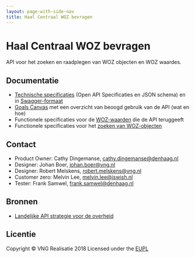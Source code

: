 ```yaml
---
layout: page-with-side-nav
title: Haal Centraal WOZ bevragen
---
```

# Haal Centraal WOZ bevragen
API voor het zoeken en raadplegen van WOZ objecten en WOZ waardes.

## Documentatie
* [Technische specificaties](./specificatie/genereervariant/openapi.yaml) (Open API Specificaties en JSON schema) en in [Swagger-formaat](https://petstore.swagger.io/?url=https://raw.githubusercontent.com/VNG-Realisatie/Haal-Centraal-WOZ-bevragen/master/specificatie/genereervariant/openapi.yaml)
* [Goals Canvas](WOZBevragen_GoalsCanvas.xlsx) met een overzicht van beoogd gebruik van de API (wat en hoe)
* Functionele specificaties voor de [WOZ-waarden](./features/waarden.feature) die de API teruggeeft
* Functionele specificaties voor het [zoeken van WOZ-objecten](./features/zoeken.feature)

## Contact

* Product Owner: Cathy Dingemanse, [cathy.dingemanse@denhaag.nl](mailto:cathy.dingemanse@denhaag.nl)
* Designer: Johan Boer, [johan.boer@vng.nl](mailto:johan.boer@vng.nl)
* Designer: Robert Melskens, [robert.melskens@vng.nl](mailto:robert.melskens@vng.nl)
* Customer zero: Melvin Lee, [melvin.lee@iswish.nl](mailto:melvin.lee@iswish.nl)
* Tester: Frank Samwel, [frank.samwel@denhaag.nl](mailto:frank.samwel@denhaag.nl)

## Bronnen
* [Landelijke API strategie voor de overheid](https://geonovum.github.io/KP-APIs/)

## Licentie
Copyright &copy; VNG Realisatie 2018
Licensed under the [EUPL](https://github.com/VNG-Realisatie/Haal-Centraal-WOZ-bevragen/blob/master/LICENCE.md)
